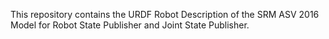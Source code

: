This repository contains the URDF Robot Description of the SRM ASV 2016 Model for Robot State Publisher and Joint State Publisher.